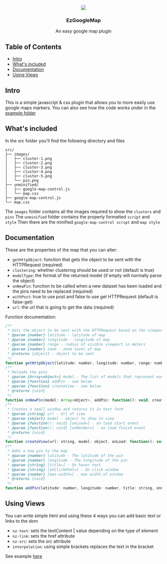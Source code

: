 <p align="center">
  <img src="https://raw.githubusercontent.com/nickzoum/EzGoogleMap/master/example/favicon.ico" />
  <h3 align="center" >EzGoogleMap</h3>
  <p align="center">An easy google map plugin</p>
</p>

## Table of Contents

- [Intro](#intro)
- [What's included](#whats-included)
- [Documentation](#documentation)
- [Using Views](#using-views)

## Intro

This is a simple javascript & css plugin that allows you to more easily use google maps markers.
You can also see how the code works under in the <a href="https://github.com/nickzoum/EzGoogleMap/tree/master/example" target="_blank">example folder</a>

## What's included

In the src folder you'll find the following directory and files

```
src/
├── images/
│   ├── cluster-1.png
│   ├── cluster-2.png
│   ├── cluster-3.png
│   ├── cluster-4.png
│   ├── cluster-5.png
│   └── pin.png
├── unminified/
│   ├── google-map-control.js
│   └── map.css
├── google-map-control.js
└── map.css
```

The `images` folder contains all the images required to show the `clusters` and `pins`
The `unminified` folder contains the properly formatted `script` and `style`
Then there are the minified `google-map-control script` and `map style`

## Documentation

These are the properties of the map that you can alter:

 - `getHttpObject`: function that gets the object to be sent with the HTTPRequest (required)
 - `clustering`: whether clustering should be used or not (default is true)
 - `modelType`: the format of the returned model (if empty will normally parse the object)
 - `onNewPin`: function to be called when a new dataset has been loaded and the pins need to be replaced (required)
 - `withPost`: true to use post and false to use get HTTPRequest (default is false-get)
 - `url`: the url that is going to get the data (required)

Function documentation:

```javascript
/**
 * Gets the object to be sent with the HTTPRequest based on the viewport
 * @param {number} latitude - latitude of map
 * @param {number} longitude - longitude of map
 * @param {number} range - radius of visible viewport in meters 
 * @param {number} zoom - zoom level of map
 * @returns {object} - object to be sent
 */
function getHttpObject(latitude: number, longitude: number, range: number, zoom: number): object
/**
 * Reloads the pins
 * @param {Array<object>} model - The list of models that represent each pin
 * @param {function} addPin - see below
 * @param {function} createView - see below
 * @returns {void}
 */
function onNewPin(model: Array<object>, addPin: function(): void, createView : function(): string): object
/**
 * Creates a small window and returns it in text form
 * @param {string} url - Url of view
 * @param {object} model - object to show in view
 * @param {function(): void} [onLoad=] - on load start event
 * @param {function(): void} [onRender=] - on load finish event
 * @returns {void}
 */
function createView(url: string, model: object, onLoad: function(): void, onRender: function(): void): string
/**
 * Adds a new pin to the map
 * @param {number} latitude - The latitude of the pin
 * @param {number} longitude - The longitude of the pin
 * @param {string} [title=] - On hover text
 * @param {string} [onClickHtml=] - On click window
 * @param {number} [max-width=] - max width of window
 * @returns {void}
 */
function addPin(latitude: number, longitude: number, title: string, onClickHtml: string, max-width: number): void
```

## Using Views

You can write simple html and using these 4 ways you can add basic text or links to the dom

 - `nz-text`: sets the textContent | value depending on the type of element
 - `nz-link`: sets the href attribute
 - `nz-src`: sets the src attribute
 - `interpolation`: using simple brackets replaces the text in the bracket 

See example <a href="https://github.com/nickzoum/EzGoogleMap/blob/master/example/views/offer-view/component.html" target="_blank">here</a>